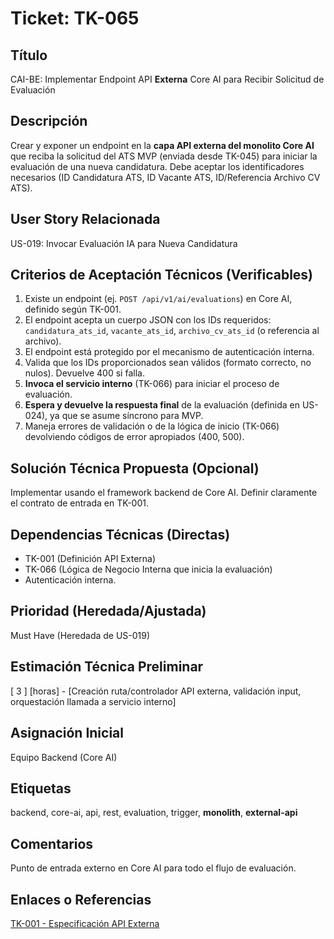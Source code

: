 # Ticket: TK-065

## Título
CAI-BE: Implementar Endpoint API **Externa** Core AI para Recibir Solicitud de Evaluación

## Descripción
Crear y exponer un endpoint en la **capa API externa del monolito Core AI** que reciba la solicitud del ATS MVP (enviada desde TK-045) para iniciar la evaluación de una nueva candidatura. Debe aceptar los identificadores necesarios (ID Candidatura ATS, ID Vacante ATS, ID/Referencia Archivo CV ATS).

## User Story Relacionada
US-019: Invocar Evaluación IA para Nueva Candidatura

## Criterios de Aceptación Técnicos (Verificables)
1.  Existe un endpoint (ej. `POST /api/v1/ai/evaluations`) en Core AI, definido según TK-001.
2.  El endpoint acepta un cuerpo JSON con los IDs requeridos: `candidatura_ats_id`, `vacante_ats_id`, `archivo_cv_ats_id` (o referencia al archivo).
3.  El endpoint está protegido por el mecanismo de autenticación interna.
4.  Valida que los IDs proporcionados sean válidos (formato correcto, no nulos). Devuelve 400 si falla.
5.  **Invoca el servicio interno** (TK-066) para iniciar el proceso de evaluación.
6.  **Espera y devuelve la respuesta final** de la evaluación (definida en US-024), ya que se asume síncrono para MVP.
7.  Maneja errores de validación o de la lógica de inicio (TK-066) devolviendo códigos de error apropiados (400, 500).

## Solución Técnica Propuesta (Opcional)
Implementar usando el framework backend de Core AI. Definir claramente el contrato de entrada en TK-001.

## Dependencias Técnicas (Directas)
* TK-001 (Definición API Externa)
* TK-066 (Lógica de Negocio Interna que inicia la evaluación)
* Autenticación interna.

## Prioridad (Heredada/Ajustada)
Must Have (Heredada de US-019)

## Estimación Técnica Preliminar
[ 3 ] [horas] - [Creación ruta/controlador API externa, validación input, orquestación llamada a servicio interno]

## Asignación Inicial
Equipo Backend (Core AI)

## Etiquetas
backend, core-ai, api, rest, evaluation, trigger, **monolith**, **external-api**

## Comentarios
Punto de entrada externo en Core AI para todo el flujo de evaluación.

## Enlaces o Referencias
[TK-001 - Especificación API Externa](../tasks/tk-001-arq-definir-documentar-contrato-api-v1.md)
